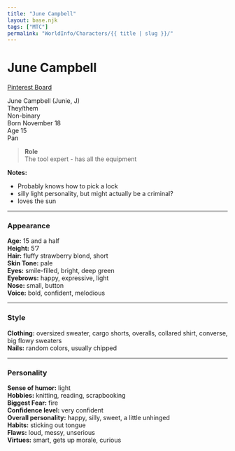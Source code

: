 ```yaml
---
title: "June Campbell"
layout: base.njk
tags: ["MTC"]
permalink: "WorldInfo/Characters/{{ title | slug }}/"
---
```


# June Campbell

<a href="https://www.pinterest.com/iamizzyhome/oc-june/" target="_blank">Pinterest Board</a>

June Campbell (Junie, J)\
They/them\
Non-binary\
Born November 18\
Age 15\
Pan

> **Role**\
> The tool expert - has all the equipment

**Notes:**

- Probably knows how to pick a lock
- silly light personality, but might actually be a criminal?
- loves the sun

---

### Appearance

**Age:** 15 and a half\
**Height:** 5’7\
**Hair:** fluffy strawberry blond, short\
**Skin Tone:** pale\
**Eyes:** smile-filled, bright, deep green\
**Eyebrows:** happy, expressive, light\
**Nose:** small, button\
**Voice:** bold, confident, melodious

---

### Style

**Clothing:** oversized sweater, cargo shorts, overalls, collared shirt, converse, big flowy sweaters\
**Nails:** random colors, usually chipped

---

### Personality

**Sense of humor:** light\
**Hobbies:** knitting, reading, scrapbooking\
**Biggest Fear:** fire\
**Confidence level:** very confident\
**Overall personality:** happy, silly, sweet, a little unhinged\
**Habits:** sticking out tongue\
**Flaws:** loud, messy, unserious\
**Virtues:** smart, gets up morale, curious

